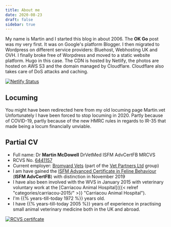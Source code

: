 ```yaml
---
title: About me
date: 2020-08-23
draft: false
sidebar: true
---
```

My name is Martin and I started this blog in about 2006. The **OK Go** post was my very first. It was on Google's platform Blogger. I then migrated to Wordpress on different service providers: Bluehost, Webhosting UK and OVH. I finally broke free of Worpdress and moved to a static website platform. Hugo in this case. The CDN is hosted by Netlify, the photos are hosted on AWS S3 and the domain managed by Cloudflare. Cloudflare also takes care of DoS attacks and caching. 

[![Netlify Status](https://api.netlify.com/api/v1/badges/4a9c97e9-50e1-4bf2-80a7-fab9030f86d8/deploy-status)](https://app.netlify.com/sites/martin-blog/deploys)

## Locuming

You might have been redirected here from my old locuming page Martin.vet
Unfortunately I have been forced to stop locuming in 2020. Partly because of COVID-19, partly because of the new HMRC rules in regards to IR-35 that made being a locum financially unviable.

## Partial CV

* Full name: Dr **Martin McDowell** DrVetMed ISFM AdvCertFB MRCVS
* RCVS No. [6441157](https://findavet.rcvs.org.uk/find-a-vet-surgeon/martin-mcdowell-6441157/)
* Current employer: [Bromyard Vets](https://bromyardvets.co.uk/) (part of the [Vet Partners Ltd](https://vetpartners.co.uk/) group)
* I am have gained the [ISFM Advanced Certificate in Feline Behaviour](https://icatcare.org/event/isfm-advanced-feline-behaviour/) (**ISFM AdvCertFB**) with distinction in November 2019
* I have also been involved with the WVS in January 2015 with veterinary voluntary work at the [Carriacou Animal Hospital]({{< relref "categories/carriacou-2015/" >}} "Carriacou Animal Hospital").
* I'm {{% years-till-today 1972 %}} years old.
* I have {{% years-till-today 2005 %}} years of experience in practising small animal veterinary medicine both in the UK and abroad.

[![RCVS certifcate](/img/MRCVS-certificate-213x300.jpg)](https://img.mcdowell.si/MRCVS-certificate.jpg)


